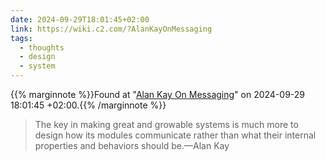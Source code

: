 ```yaml
---
date: 2024-09-29T18:01:45+02:00
link: https://wiki.c2.com/?AlanKayOnMessaging
tags:
  - thoughts
  - design
  - system
---
```

{{% marginnote %}}Found at "[Alan Kay On Messaging](https://web.archive.org/web/20240929180145/https://wiki.c2.com/?AlanKayOnMessaging)" on 2024-09-29 18:01:45 +02:00.{{% /marginnote %}}

> The key in making great and growable systems is much more to design how its modules communicate rather than what their internal properties and behaviors should be.—Alan Kay